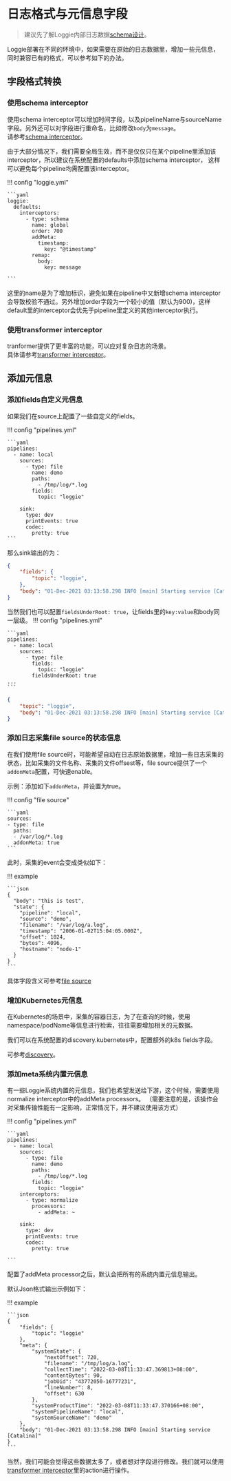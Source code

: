 # 日志格式与元信息字段

> 建议先了解Loggie内部日志数据[schema设计](../architecture/schema.md)。  

Loggie部署在不同的环境中，如果需要在原始的日志数据里，增加一些元信息，同时兼容已有的格式，可以参考如下的办法。

## 字段格式转换

### 使用schema interceptor

使用schema interceptor可以增加时间字段，以及pipelineName与sourceName字段。另外还可以对字段进行重命名，比如修改`body`为`message`。  
请参考[schema interceptor](../../reference/pipelines/interceptor/schema.md)。  

由于大部分情况下，我们需要全局生效，而不是仅仅只在某个pipeline里添加该interceptor，所以建议在系统配置的defaults中添加schema interceptor，
这样可以避免每个pipeline均需配置该interceptor。  

!!! config "loggie.yml"

    ```yaml
    loggie:
      defaults:
        interceptors:
          - type: schema
            name: global
            order: 700
            addMeta:
              timestamp:
                key: "@timestamp"
            remap:
              body:
                key: message
    
    ```


这里的name是为了增加标识，避免如果在pipeline中又新增schema interceptor会导致校验不通过。另外增加order字段为一个较小的值（默认为900)，这样default里的interceptor会优先于pipeline里定义的其他interceptor执行。

### 使用transformer interceptor

tranformer提供了更丰富的功能，可以应对复杂日志的场景。  
具体请参考[transformer interceptor](../../reference/pipelines/interceptor/transformer.md)。

## 添加元信息

### 添加fields自定义元信息

如果我们在source上配置了一些自定义的fields。

!!! config "pipelines.yml"

    ```yaml
    pipelines:
      - name: local
        sources:
          - type: file
            name: demo
            paths:
              - /tmp/log/*.log
            fields:
              topic: "loggie"
    
        sink:
          type: dev
          printEvents: true
          codec:
            pretty: true
    ```

那么sink输出的为：

```json
{
    "fields": {
        "topic": "loggie",
    },
    "body": "01-Dec-2021 03:13:58.298 INFO [main] Starting service [Catalina]"
}
```

当然我们也可以配置`fieldsUnderRoot: true`，让fields里的`key:value`和body同一层级。
!!! config "pipelines.yml"

    ```yaml
    pipelines:
      - name: local
        sources:
          - type: file
            fields:
              topic: "loggie"
            fieldsUnderRoot: true
    ...
    ```

```json
{
    "topic": "loggie",
    "body": "01-Dec-2021 03:13:58.298 INFO [main] Starting service [Catalina]"
}
```

### 添加日志采集file source的状态信息
在我们使用file source时，可能希望自动在日志原始数据里，增加一些日志采集的状态，比如采集的文件名称、采集的文件offsest等，file source提供了一个`addonMeta`配置，可快速enable。

示例：添加如下`addonMeta`，并设置为true。

!!! config "file source"

    ```yaml
    sources:
    - type: file
      paths:
      - /var/log/*.log
      addonMeta: true
    ```
    
此时，采集的event会变成类似如下：

!!! example 

    ```json
    {
      "body": "this is test",
      "state": {
        "pipeline": "local",
        "source": "demo",
        "filename": "/var/log/a.log",
        "timestamp": "2006-01-02T15:04:05.000Z",
        "offset": 1024,
        "bytes": 4096,
        "hostname": "node-1"
      }
    }
    ```

具体字段含义可参考[file source](../../reference/pipelines/source/file.md)


### 增加Kubernetes元信息
在Kubernetes的场景中，采集的容器日志，为了在查询的时候，使用namespace/podName等信息进行检索，往往需要增加相关的元数据。

我们可以在系统配置的discovery.kubernetes中，配置额外的k8s fields字段。

可参考[discovery](../../reference/global/discovery.md)。

### 添加meta系统内置元信息
有一些Loggie系统内置的元信息，我们也希望发送给下游，这个时候，需要使用normalize interceptor中的addMeta processors。
（需要注意的是，该操作会对采集传输性能有一定影响，正常情况下，并不建议使用该方式）

!!! config "pipelines.yml"

    ```yaml
    pipelines:
      - name: local
        sources:
          - type: file
            name: demo
            paths:
              - /tmp/log/*.log
            fields:
              topic: "loggie"
        interceptors:
          - type: normalize
            processors:
              - addMeta: ~
    
        sink:
          type: dev
          printEvents: true
          codec:
            pretty: true
    
    ```

配置了addMeta processor之后，默认会把所有的系统内置元信息输出。

默认Json格式输出示例如下：

!!! example

    ```json
    {
        "fields": {
            "topic": "loggie"
        },
        "meta": {
            "systemState": {
                "nextOffset": 720,
                "filename": "/tmp/log/a.log",
                "collectTime": "2022-03-08T11:33:47.369813+08:00",
                "contentBytes": 90,
                "jobUid": "43772050-16777231",
                "lineNumber": 8,
                "offset": 630
            },
            "systemProductTime": "2022-03-08T11:33:47.370166+08:00",
            "systemPipelineName": "local",
            "systemSourceName": "demo"
        },
        "body": "01-Dec-2021 03:13:58.298 INFO [main] Starting service [Catalina]"
    }
    ```

当然，我们可能会觉得这些数据太多了，或者想对字段进行修改。我们就可以使用[transformer interceptor](../../reference/pipelines/interceptor/transformer.md)里的action进行操作。  

